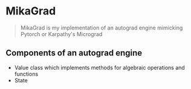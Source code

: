 # MikaGrad

> MikaGrad is my implementation of an autograd engine mimicking Pytorch or Karpathy's Micrograd


## Components of an autograd engine
- Value class which implements methods for algebraic operations and functions
- State
